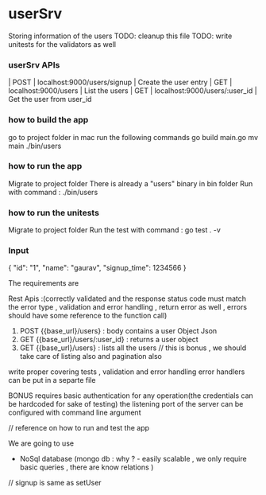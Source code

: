 # userSrv
Storing information of the users
TODO: cleanup this file
TODO: write unitests for the validators as well

### userSrv APIs

| POST   | localhost:9000/users/signup           | Create the user entry
| GET    | localhost:9000/users                  | List the users
| GET    | localhost:9000/users/:user_id         | Get the user from user_id

### how to build the app
go to project folder in mac
run the following commands
go build main.go
mv main ./bin/users

### how to run the app
Migrate to project folder
There is already a "users" binary in bin folder
Run with command : ./bin/users

### how to run the unitests
Migrate to project folder
Run the test with command : go test . -v

### Input
{
    "id": "1",
    "name": "gaurav",
    "signup_time": 1234566
}


The requirements are 

Rest Apis :(correctly validated and the response status code must match the error type , validation and error handling , return error as well , errors should have some reference to the function call)
1. POST {{base_url}/users} : body contains a user Object Json
2. GET  {{base_url}/users/:user_id} : returns a user object
3. GET  {{base_url}/users} : lists all the users // this is bonus , we should take care of listing also and pagination also

write proper covering tests , validation and error handling 
error handlers can be put in a separte file

BONUS
requires basic authentication for any operation(the credentials can be hardcoded for sake of testing)
the listening port of the server can be configured with command line argument 

// reference on how to run and test the app


We are going to use 
- NoSql database (mongo db : why ? - easily scalable , we only require basic queries , there are know relations )

// signup is same as setUser